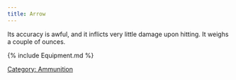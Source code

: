 ```yaml
---
title: Arrow
---
```


Its accuracy is awful, and it inflicts very little damage upon hitting.
It weighs a couple of ounces.

{% include Equipment.md %}

[Category: Ammunition](Category:_Ammunition "wikilink")
